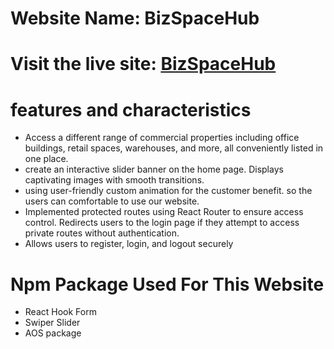 # Website Name: BizSpaceHub
# Visit the live site: [BizSpaceHub](https://bizspacehub.web.app)

# features and characteristics

- Access a different range of commercial properties including office buildings, retail spaces, warehouses, and more, all conveniently listed in one place.
- create an interactive slider banner on the home page. Displays captivating images with smooth transitions.
- using user-friendly custom animation for the customer benefit. so the users can comfortable to use our website.
-  Implemented protected routes using React Router to ensure access control. Redirects users to the login page if they attempt to access private routes without authentication.
- Allows users to register, login, and logout securely


# Npm Package Used For This Website

- React Hook Form
- Swiper Slider
- AOS package